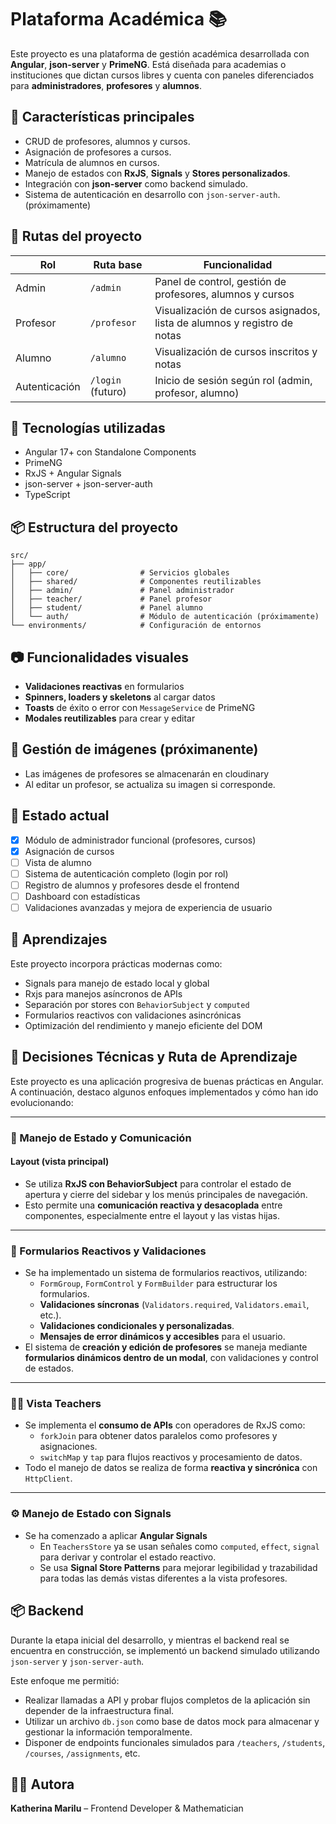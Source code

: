# Plataforma Académica 📚

Este proyecto es una plataforma de gestión académica desarrollada con **Angular**, **json-server** y **PrimeNG**. Está diseñada para academias o instituciones que dictan cursos libres y cuenta con paneles diferenciados para **administradores**, **profesores** y **alumnos**.

## 🧩 Características principales

- CRUD de profesores, alumnos y cursos.
- Asignación de profesores a cursos.
- Matrícula de alumnos en cursos.
- Manejo de estados con **RxJS**, **Signals** y **Stores personalizados**.
- Integración con **json-server** como backend simulado.
- Sistema de autenticación en desarrollo con `json-server-auth`.(próximamente)

## 🚦 Rutas del proyecto

| Rol           | Ruta base         | Funcionalidad                                                           |
| ------------- | ----------------- | ----------------------------------------------------------------------- |
| Admin         | `/admin`          | Panel de control, gestión de profesores, alumnos y cursos               |
| Profesor      | `/profesor`       | Visualización de cursos asignados, lista de alumnos y registro de notas |
| Alumno        | `/alumno`         | Visualización de cursos inscritos y notas                               |
| Autenticación | `/login` (futuro) | Inicio de sesión según rol (admin, profesor, alumno)                    |

## 🔧 Tecnologías utilizadas

- Angular 17+ con Standalone Components
- PrimeNG
- RxJS + Angular Signals
- json-server + json-server-auth
- TypeScript

## 📦 Estructura del proyecto

```
src/
├── app/
│   ├── core/                # Servicios globales
│   ├── shared/              # Componentes reutilizables
│   ├── admin/               # Panel administrador
│   ├── teacher/             # Panel profesor
│   ├── student/             # Panel alumno
│   └── auth/                # Módulo de autenticación (próximamente)
└── environments/            # Configuración de entornos
```

## 📷 Funcionalidades visuales

- **Validaciones reactivas** en formularios
- **Spinners, loaders y skeletons** al cargar datos
- **Toasts** de éxito o error con `MessageService` de PrimeNG
- **Modales reutilizables** para crear y editar

## 📸 Gestión de imágenes (próximanente)

- Las imágenes de profesores se almacenarán en cloudinary
- Al editar un profesor, se actualiza su imagen si corresponde.

## 📌 Estado actual

- [x] Módulo de administrador funcional (profesores, cursos)
- [x] Asignación de cursos
- [ ] Vista de alumno
- [ ] Sistema de autenticación completo (login por rol)
- [ ] Registro de alumnos y profesores desde el frontend
- [ ] Dashboard con estadísticas
- [ ] Validaciones avanzadas y mejora de experiencia de usuario

## 🧠 Aprendizajes

Este proyecto incorpora prácticas modernas como:

- Signals para manejo de estado local y global
- Rxjs para manejos asíncronos de APIs
- Separación por stores con `BehaviorSubject` y `computed`
- Formularios reactivos con validaciones asincrónicas
- Optimización del rendimiento y manejo eficiente del DOM

## 🧠 Decisiones Técnicas y Ruta de Aprendizaje

Este proyecto es una aplicación progresiva de buenas prácticas en Angular. A continuación, destaco algunos enfoques implementados y cómo han ido evolucionando:

---

### 🔁 Manejo de Estado y Comunicación

#### Layout (vista principal)

- Se utiliza **RxJS con BehaviorSubject** para controlar el estado de apertura y cierre del sidebar y los menús principales de navegación.
- Esto permite una **comunicación reactiva y desacoplada** entre componentes, especialmente entre el layout y las vistas hijas.

---

### 📝 Formularios Reactivos y Validaciones

- Se ha implementado un sistema de formularios reactivos, utilizando:
  - `FormGroup`, `FormControl` y `FormBuilder` para estructurar los formularios.
  - **Validaciones síncronas** (`Validators.required`, `Validators.email`, etc.).
  - **Validaciones condicionales y personalizadas**.
  - **Mensajes de error dinámicos y accesibles** para el usuario.
- El sistema de **creación y edición de profesores** se maneja mediante **formularios dinámicos dentro de un modal**, con validaciones y control de estados.

---

### 👨‍🏫 Vista Teachers

- Se implementa el **consumo de APIs** con operadores de RxJS como:
  - `forkJoin` para obtener datos paralelos como profesores y asignaciones.
  - `switchMap` y `tap` para flujos reactivos y procesamiento de datos.
- Todo el manejo de datos se realiza de forma **reactiva y sincrónica** con `HttpClient`.

---

### ⚙️ Manejo de Estado con Signals

- Se ha comenzado a aplicar **Angular Signals**
  - En `TeachersStore` ya se usan señales como `computed`, `effect`, `signal` para derivar y controlar el estado reactivo.
  - Se usa **Signal Store Patterns** para mejorar legibilidad y trazabilidad para todas las demás vistas diferentes a la vista profesores.

## 📦 Backend

Durante la etapa inicial del desarrollo, y mientras el backend real se encuentra en construcción, se implementó un backend simulado utilizando `json-server` y `json-server-auth`.

Este enfoque me permitió:

- Realizar llamadas a API y probar flujos completos de la aplicación sin depender de la infraestructura final.
- Utilizar un archivo `db.json` como base de datos mock para almacenar y gestionar la información temporalmente.
- Disponer de endpoints funcionales simulados para `/teachers`, `/students`, `/courses`, `/assignments`, etc.

## 🧑‍💻 Autora

**Katherina Marilu** – Frontend Developer & Mathematician
